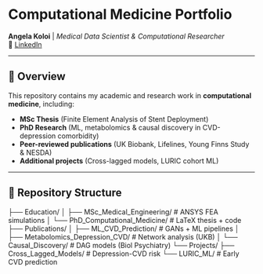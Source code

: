 # Computational Medicine Portfolio  
**Angela Koloi** | *Medical Data Scientist & Computational Researcher*  
🔗 [LinkedIn](https://www.linkedin.com/in/angela-koloi-b777381b9/)  

---

## 📌 Overview  
This repository contains my academic and research work in **computational medicine**, including:  
- **MSc Thesis** (Finite Element Analysis of Stent Deployment)  
- **PhD Research** (ML, metabolomics & causal discovery in CVD-depression comorbidity)  
- **Peer-reviewed publications** (UK Biobank, Lifelines, Young Finns Study & NESDA)  
- **Additional projects** (Cross-lagged models, LURIC cohort ML)  

---

## 📂 Repository Structure  
├── Education/
│ ├── MSc_Medical_Engineering/ # ANSYS FEA simulations
│ └── PhD_Computational_Medicine/ # LaTeX thesis + code
├── Publications/
│ ├── ML_CVD_Prediction/ # GANs + ML pipelines
│ ├── Metabolomics_Depression_CVD/ # Network analysis (UKB)
│ └── Causal_Discovery/ # DAG models (Biol Psychiatry)
└── Projects/
├── Cross_Lagged_Models/ # Depression-CVD risk
└── LURIC_ML/ # Early CVD prediction
